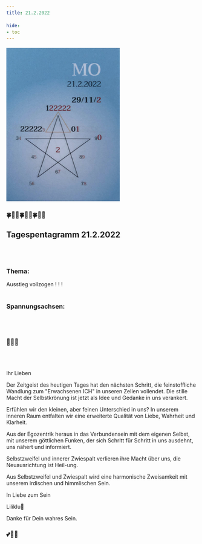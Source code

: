 ```yaml
---
title: 21.2.2022

hide:
- toc
---
```



<style>
img {
  width: 300px;
  max-width: 99%
}
</style>

![](../img/2022-02-21.png)

### 🍀🦋💚🍀🦋💚🍀🦋💚

## **Tagespentagramm 21.2.2022**
<br><br>
### **Thema:**
Ausstieg vollzogen ! ! !
<br><br>


### **Spannungsachsen:**
<br><br>
### **🌷🌸🌷**

<br><br>

Ihr Lieben

Der Zeitgeist des heutigen Tages hat den nächsten Schritt, die feinstoffliche Wandlung zum "Erwachsenen ICH" in unseren Zellen vollendet. Die stille Macht der Selbstkrönung ist jetzt als Idee und Gedanke in uns verankert.

Erfühlen wir den kleinen, aber feinen Unterschied in uns? In unserem inneren Raum entfalten wir eine erweiterte Qualität von Liebe, Wahrheit und Klarheit.

Aus der Egozentrik heraus in das Verbundensein mit dem eigenen Selbst, mit unserem göttlichen Funken, der sich Schritt für Schritt in uns ausdehnt, uns nähert und informiert.

Selbstzweifel und innerer Zwiespalt verlieren ihre Macht über uns, die Neuausrichtung ist Heil-ung.

Aus Selbstzweifel und Zwiespalt wird eine harmonische Zweisamkeit mit unserem irdischen und himmlischen Sein.

In Liebe zum Sein

Liliklu🦋

Danke für Dein wahres Sein.
### 💕🌷🌸
